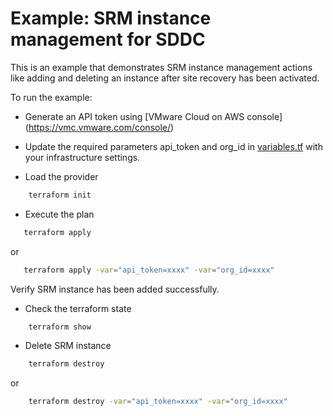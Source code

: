 # Example: SRM instance management for SDDC

This is an example that demonstrates SRM instance management actions like adding and deleting an instance after site recovery has been activated.

To run the example:

* Generate an API token using [VMware Cloud on AWS console] (https://vmc.vmware.com/console/)

* Update the required parameters api_token and org_id in [variables.tf](https://github.com/vmware/terraform-provider-vmc/blob/master/examples/srm_node/variables.tf) with your infrastructure settings.

* Load the provider

```sh
    terraform init
```

* Execute the plan

```sh
   terraform apply
```

or

```sh
   terraform apply -var="api_token=xxxx" -var="org_id=xxxx"
```

Verify SRM instance has been added successfully.

* Check the terraform state

```sh
    terraform show
```

* Delete SRM instance

```sh
    terraform destroy
```

or

```sh
    terraform destroy -var="api_token=xxxx" -var="org_id=xxxx"
```
